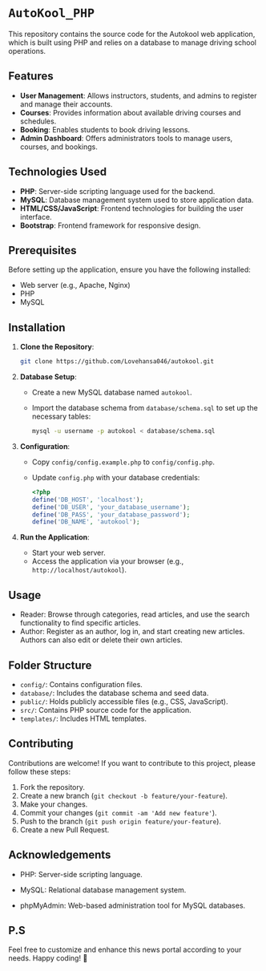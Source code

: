 # `AutoKool_PHP`

This repository contains the source code for the Autokool web application, which is built using PHP and relies on a database to manage driving school operations.

## Features

- **User Management**: Allows instructors, students, and admins to register and manage their accounts.
- **Courses**: Provides information about available driving courses and schedules.
- **Booking**: Enables students to book driving lessons.
- **Admin Dashboard**: Offers administrators tools to manage users, courses, and bookings.

## Technologies Used

- **PHP**: Server-side scripting language used for the backend.
- **MySQL**: Database management system used to store application data.
- **HTML/CSS/JavaScript**: Frontend technologies for building the user interface.
- **Bootstrap**: Frontend framework for responsive design.

## Prerequisites

Before setting up the application, ensure you have the following installed:

- Web server (e.g., Apache, Nginx)
- PHP
- MySQL

## Installation

1. **Clone the Repository**:

   ```bash
   git clone https://github.com/Lovehansa046/autokool.git
   ```

2. **Database Setup**:

   - Create a new MySQL database named `autokool`.
   - Import the database schema from `database/schema.sql` to set up the necessary tables:

     ```bash
     mysql -u username -p autokool < database/schema.sql
     ```

3. **Configuration**:

   - Copy `config/config.example.php` to `config/config.php`.
   - Update `config.php` with your database credentials:

     ```php
     <?php
     define('DB_HOST', 'localhost');
     define('DB_USER', 'your_database_username');
     define('DB_PASS', 'your_database_password');
     define('DB_NAME', 'autokool');
     ```

4. **Run the Application**:

   - Start your web server.
   - Access the application via your browser (e.g., `http://localhost/autokool`).
  
## Usage

- Reader: Browse through categories, read articles, and use the search functionality to find specific articles.
- Author: Register as an author, log in, and start creating new articles. Authors can also edit or delete their own articles.

## Folder Structure

- `config/`: Contains configuration files.
- `database/`: Includes the database schema and seed data.
- `public/`: Holds publicly accessible files (e.g., CSS, JavaScript).
- `src/`: Contains PHP source code for the application.
- `templates/`: Includes HTML templates.

## Contributing

Contributions are welcome! If you want to contribute to this project, please follow these steps:

1. Fork the repository.
2. Create a new branch (`git checkout -b feature/your-feature`).
3. Make your changes.
4. Commit your changes (`git commit -am 'Add new feature'`).
5. Push to the branch (`git push origin feature/your-feature`).
6. Create a new Pull Request.

## Acknowledgements

- PHP: Server-side scripting language.

- MySQL: Relational database management system.

- phpMyAdmin: Web-based administration tool for MySQL databases.

## **P.S**
Feel free to customize and enhance this news portal according to your needs. Happy coding! 🚀




